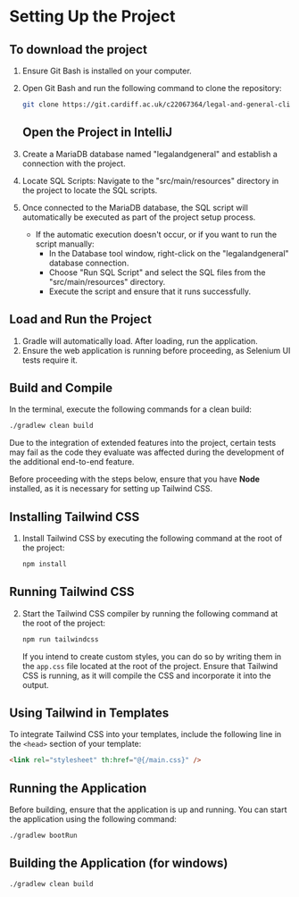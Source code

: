 # Setting Up the Project


## To download the project

1. Ensure Git Bash is installed on your computer.
2. Open Git Bash and run the following command to clone the repository:
   ```bash
   git clone https://git.cardiff.ac.uk/c22067364/legal-and-general-client-project-team-11-personal.git
    ```
   ## Open the Project in IntelliJ

1. Create a MariaDB database named "legalandgeneral" and establish a connection with the project.
2. Locate SQL Scripts: Navigate to the "src/main/resources" directory in the project to locate the SQL scripts.
3. Once connected to the MariaDB database, the SQL script will automatically be executed as part of the project setup process.
   - If the automatic execution doesn't occur, or if you want to run the script manually:
      - In the Database tool window, right-click on the "legalandgeneral" database connection.
      - Choose "Run SQL Script" and select the SQL files from the "src/main/resources" directory.
      - Execute the script and ensure that it runs successfully.

## Load and Run the Project

1. Gradle will automatically load. After loading, run the application.
2. Ensure the web application is running before proceeding, as Selenium UI tests require it.

## Build and Compile

In the terminal, execute the following commands for a clean build:
```bash
./gradlew clean build
```
Due to the integration of extended features into the project, certain tests may fail as the code they evaluate was affected during the development of the additional end-to-end feature.




Before proceeding with the steps below, ensure that you have **Node** installed, as it is necessary for setting up Tailwind CSS.

## Installing Tailwind CSS

1. Install Tailwind CSS by executing the following command at the root of the project:

    ```bash
    npm install
    ```

## Running Tailwind CSS

2. Start the Tailwind CSS compiler by running the following command at the root of the project:

    ```bash
    npm run tailwindcss
    ```

   If you intend to create custom styles, you can do so by writing them in the `app.css` file located at the root of the project. Ensure that Tailwind CSS is running, as it will compile the CSS and incorporate it into the output.

## Using Tailwind in Templates

To integrate Tailwind CSS into your templates, include the following line in the `<head>` section of your template:

```html
<link rel="stylesheet" th:href="@{/main.css}" />
```



## Running the Application

Before building, ensure that the application is up and running. You can start the application using the following command:

```bash
./gradlew bootRun
```

## Building the Application  (for windows)
```bash
./gradlew clean build   
```
